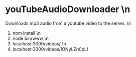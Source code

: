 # youTubeAudioDownloader \n
Downloads mp3 audio from a youtube video to the server. \n
1) npm install \n
2) node bin/www \n
3) localhost:3000/videos/<youtube video id> \n
4) localhost:3000/videos/IONyLZn0pLI
